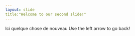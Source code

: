 ```yaml
---
layout: slide
title:"Welcome to our second slide!"
---
```

Ici quelque chose de nouveau
Use the left arrow to go back!
